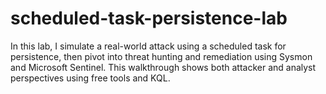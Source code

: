 # scheduled-task-persistence-lab
In this lab, I simulate a real-world attack using a scheduled task for persistence, then pivot into threat hunting and remediation using Sysmon and Microsoft Sentinel. This walkthrough shows both attacker and analyst perspectives using free tools and KQL.
